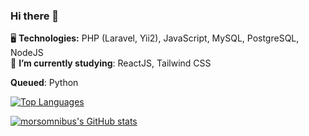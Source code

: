 ### Hi there 👋

:desktop_computer: <strong>Technologies:</strong> PHP (Laravel, Yii2), JavaScript, MySQL, PostgreSQL, NodeJS
<br>
🌱 <strong>I’m currently studying</strong>: ReactJS, Tailwind CSS
<br>


<strong>Queued</strong>: Python

<!-- :briefcase: <strong>Current Role:</strong> System/Server Administrator <br> 
⚙️ <strong>What I use:</strong> Ubuntu, Visual Studio Code <br>
-->

[![Top Languages](https://git-readme-stats-gcf75x2nk-morsomnibus.vercel.app/api/top-langs/?username=morsomnibus&layout=compact)](https://github.com/anuraghazra/github-readme-stats)
<br>
<!-- [![morsomnibus's wakatime stats](https://github-readme-stats.vercel.app/api/wakatime?username=morsomnibus)](https://github.com/anuraghazra/github-readme-stats)
<br> -->
[![morsomnibus's GitHub stats](https://git-readme-stats-gcf75x2nk-morsomnibus.vercel.app/api?username=morsomnibus&count_private=true&hide=contribs,prs&show_icons=true)](https://github.com/anuraghazra/github-readme-stats)

<!-- Worked at the following projects which is used by the public to avail the services of the Provincial Government of Laguna: <br> -->
<!-- <a target="_blank" href="https://gad.laguna.gov.ph">Province of Laguna - Gender and Developent Focal Point System</a><br> -->
<!-- <a target="_blank" href="https://iskolar.laguna.gov.ph">Scholarship Program of Laguna</a><br> -->
<!-- <a target="_blank" href="https://covid19.laguna.gov.ph">Laguna COVID19 Infection Map</a><br> -->
<!-- and many other in-house projects that is used by the offices/departments. -->
<!--
**morsomnibus/morsomnibus** is a ✨ _special_ ✨ repository because its `README.md` (this file) appears on your GitHub profile.

Here are some ideas to get you started:

- 🔭 I’m currently working on ...
- 🌱 I’m currently learning ...
- 👯 I’m looking to collaborate on ...
- 🤔 I’m looking for help with ...
- 💬 Ask me about ...
- 📫 How to reach me: ...
- 😄 Pronouns: ...
- ⚡ Fun fact: ...
-->
